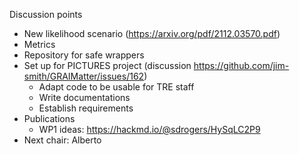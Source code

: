 Discussion points 

- New likelihood scenario (https://arxiv.org/pdf/2112.03570.pdf)
- Metrics
- Repository for safe wrappers
- Set up for PICTURES project (discussion https://github.com/jim-smith/GRAIMatter/issues/162)
  - Adapt code to be usable for TRE staff
  - Write documentations
  - Establish requirements
- Publications
  - WP1 ideas: https://hackmd.io/@sdrogers/HySqLC2P9
- Next chair: Alberto
